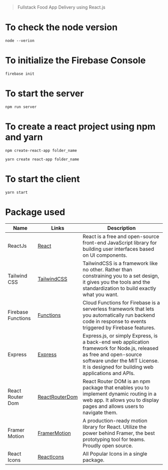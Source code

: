> Fullstack Food App Delivery using React.js

# To check the node version

```
node --verion
```

# To initialize the Firebase Console

```
firebase init
```

# To start the server

```
npm run server
```

# To create a react project using npm and yarn

```
npm create-react-app folder_name
```

```
yarn create react-app folder_name
```

# To start the client

```
yarn start
```

# Package used

<!-- prettier-ignore -->
| Name            | Links  | Description |
| --------------- | ------ | ----------- |
| ReactJs         | [React](https://reactjs.org/) | React is a free and open-source front-end JavaScript library for building user interfaces based on UI components. |
| Tailwind CSS    | [TailwindCSS](https://tailwindcss.com/) | TailwindCSS is a framework like no other. Rather than constraining you to a set design, it gives you the tools and the standardization to build exactly what you want. |
| Firebase Functions | [Functions](https://firebase.google.com/docs/functions) | Cloud Functions for Firebase is a serverless framework that lets you automatically run backend code in response to events triggered by Firebase features. |
| Express         | [Express](https://expressjs.com/) | Express.js, or simply Express, is a back-end web application framework for Node.js, released as free and open-source software under the MIT License. It is designed for building web applications and APIs. |
| React Router Dom | [ReactRouterDom](https://reactrouter.com/en/main) | React Router DOM is an npm package that enables you to implement dynamic routing in a web app. It allows you to display pages and allows users to navigate them. |
| Framer Motion   | [FramerMotion](https://www.framer.com/motion/) | A production-ready motion library for React. Utilize the power behind Framer, the best prototyping tool for teams. Proudly open source. |
| React Icons     | [ReactIcons](https://react-icons.github.io/react-icons/) | All Popular Icons in a single package. |
